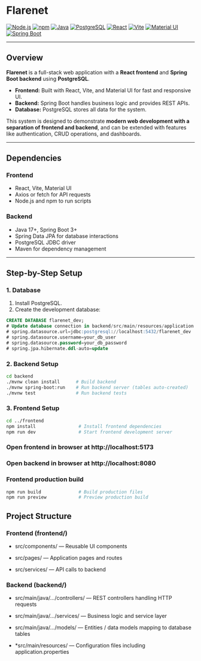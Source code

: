 # Flarenet

[![Node.js](https://img.shields.io/badge/Node.js-18%2B-green?logo=node.js&logoColor=white)](https://nodejs.org/)
[![npm](https://img.shields.io/badge/npm-8%2B-blue?logo=npm&logoColor=white)](https://www.npmjs.com/)
[![Java](https://img.shields.io/badge/Java-17%2B-orange?logo=java&logoColor=white)](https://www.oracle.com/java/)
[![PostgreSQL](https://img.shields.io/badge/PostgreSQL-14%2B-blue?logo=postgresql&logoColor=white)](https://www.postgresql.org/)
[![React](https://img.shields.io/badge/React-18%2B-cyan?logo=react&logoColor=white)](https://reactjs.org/)
[![Vite](https://img.shields.io/badge/Vite-4%2B-pink?logo=vite&logoColor=white)](https://vitejs.dev/)
[![Material UI](https://img.shields.io/badge/Material_UI-5%2B-007FFF?logo=mui&logoColor=white)](https://mui.com/)
[![Spring Boot](https://img.shields.io/badge/Spring_Boot-3%2B-green?logo=spring&logoColor=white)](https://spring.io/projects/spring-boot)

---

## Overview

**Flarenet** is a full-stack web application with a **React frontend** and **Spring Boot backend** using **PostgreSQL**.  

- **Frontend:** Built with React, Vite, and Material UI for fast and responsive UI.  
- **Backend:** Spring Boot handles business logic and provides REST APIs.  
- **Database:** PostgreSQL stores all data for the system.  

This system is designed to demonstrate **modern web development with a separation of frontend and backend**, and can be extended with features like authentication, CRUD operations, and dashboards.

---

## Dependencies

### Frontend

- React, Vite, Material UI  
- Axios or fetch for API requests  
- Node.js and npm to run scripts  

### Backend

- Java 17+, Spring Boot 3+  
- Spring Data JPA for database interactions  
- PostgreSQL JDBC driver  
- Maven for dependency management  

---

## Step-by-Step Setup

### 1. Database

1. Install PostgreSQL.  
2. Create the development database:

```sql
CREATE DATABASE flarenet_dev;
# Update database connection in backend/src/main/resources/application.properties:
# spring.datasource.url=jdbc:postgresql://localhost:5432/flarenet_dev
# spring.datasource.username=your_db_user
# spring.datasource.password=your_db_password
# spring.jpa.hibernate.ddl-auto=update
```
### 2. Backend Setup
``` bash
cd backend
./mvnw clean install      # Build backend
./mvnw spring-boot:run    # Run backend server (tables auto-created)
./mvnw test               # Run backend tests
```
### 3. Frontend Setup
``` bash
cd ../frontend
npm install                # Install frontend dependencies
npm run dev                # Start frontend development server
```
###   Open frontend in browser at http://localhost:5173
###   Open backend in browser at http://localhost:8080

### Frontend production build
``` bash
npm run build              # Build production files
npm run preview            # Preview production build
```

## Project Structure

### Frontend (frontend/)

- src/components/ — Reusable UI components

- src/pages/ — Application pages and routes

- src/services/ — API calls to backend

### Backend (backend/)

- src/main/java/.../controllers/ — REST controllers handling HTTP requests

- src/main/java/.../services/ — Business logic and service layer

- src/main/java/.../models/ — Entities / data models mapping to database tables

- *src/main/resources/ — Configuration files including application.properties
